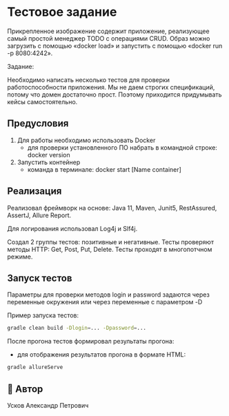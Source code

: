 
# Тестовое задание

Прикрепленное изображение содержит приложение, реализующее самый простой менеджер TODO с операциями CRUD. Образ можно загрузить с помощью «docker load» и запустить с помощью «docker run -p 8080:4242».

Задание:

Необходимо написать несколько тестов для проверки работоспособности приложения. Мы не даем строгих спецификаций, потому что домен достаточно прост. Поэтому приходится придумывать кейсы самостоятельно.




## Предусловия

1. Для работы необходимо использовать Docker
   - для проверки установленного ПО набрать в командной строке: docker version
2. Запустить контейнер
   - команда в терминале: docker start [Name container]


## Реализация

Реализовал фреймворк на основе: 
Java 11, Maven, Junit5, RestAssured, AssertJ, Allure Report.

Для логирования использовал Log4j и Slf4j.

Создал 2 группы тестов: позитивные и негативные. Тесты проверяют методы HTTP: Get, Post, Put, Delete. Тесты проходят в многопотчном режиме.


## Запуск тестов

Параметры для проверки методов login и password задаются через переменные окружения или через переменные с параметром -D

Пример запуска тестов:

```bash
gradle clean build -Dlogin=... -Dpassword=...
```

После прогона тестов формировал результаты прогона:

 - для отображения результатов прогона в формате HTML:
 ```bash
 gradle allureServe
 ```
## 🚀 Автор
Усков Александр Петрович

